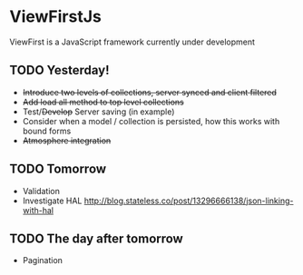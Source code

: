 ViewFirstJs
===========

ViewFirst is a JavaScript framework currently under development

TODO Yesterday!
---------------

* ~~Introduce two levels of collections, server synced and client filtered~~
* ~~Add load all method to top level collections~~
* Test/~~Develop~~ Server saving (in example)
* Consider when a model / collection is persisted, how this works with bound forms
* ~~Atmosphere integration~~

TODO Tomorrow
--------------

* Validation
* Investigate HAL http://blog.stateless.co/post/13296666138/json-linking-with-hal

TODO The day after tomorrow
---------------------------

* Pagination
